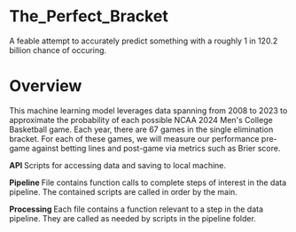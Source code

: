 # The_Perfect_Bracket

A feable attempt to accurately predict something with a roughly 1 in 120.2 billion chance of occuring.

# Overview

This machine learning model leverages data spanning from 2008 to 2023 to approximate the probability of each possible 
NCAA 2024 Men's College Basketball game. Each year, there are 67 games in the single elimination bracket. For each of these
games, we will measure our performance pre-game against betting lines and post-game via metrics such as Brier score. </p2>

<b> API </b> <p2> Scripts for accessing data and saving to local machine. </p2>

<b> Pipeline </b> <p2> File contains function calls to complete steps of interest in the data pipeline. The contained scripts are called in order by the main. </p2>

<b> Processing </b> <p2> Each file contains a function relevant to a step in the data pipeline. They are called as needed by scripts in the pipeline folder. </p2>
